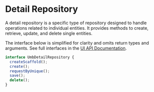 # Detail Repository

A detail repository is a specific type of repository designed to handle operations related to individual entities. It provides methods to create, retrieve, update, and delete single entities.

The interface below is simplified for clarity and omits return types and arguments. See full interfaces in the [UI API Documentation](https://apidocs.umbraco.com/v17/ui-api/interfaces/packages_core_repository.UmbDetailRepository.html).

```typescript
interface UmbDetailRepository {
  createScaffold();
  create();
  requestByUnique();
  save();
  delete();
}
```